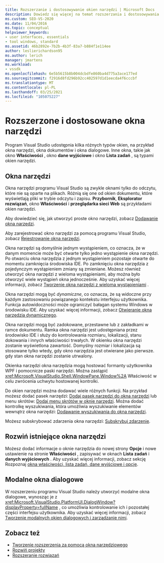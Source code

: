 ```yaml
---
title: Rozszerzanie i dostosowywanie okien narzędzi | Microsoft Docs
description: Dowiedz się więcej na temat rozszerzania i dostosowywania okien narzędzi dostępnych w programie Visual Studio, w tym okno Właściwości, okna danych wyjściowych i okna Lista zadań.
ms.custom: SEO-VS-2020
ms.date: 11/04/2016
ms.topic: conceptual
helpviewer_keywords:
- user interfaces, essentials
- tool windows, standard
ms.assetid: 46b2892e-7b2b-4b3f-83a7-b884f1e114ee
author: leslierichardson95
ms.author: lerich
manager: jmartens
ms.workload:
- vssdk
ms.openlocfilehash: 6e5b5615b8b004dcbdfe860ba4d775a3ace177ed
ms.sourcegitcommit: f2916d8fd296b92cc402597d1d1eecda4f6cccbf
ms.translationtype: MT
ms.contentlocale: pl-PL
ms.lasthandoff: 03/25/2021
ms.locfileid: "105075227"
---
```

# <a name="extend-and-customize-tool-windows"></a>Rozszerzone i dostosowane okna narzędzi
Program Visual Studio udostępnia kilka różnych typów okien, na przykład okna narzędzi, okna dokumentów i okna dialogowe. Inne okna, takie jak okno **Właściwości** , okno **dane wyjściowe** i okno **Lista zadań** , są typami okien narzędzi.

## <a name="tool-windows"></a>Okna narzędzi
 Okna narzędzi programu Visual Studio są zwykle oknami tylko do odczytu, które nie są oparte na plikach. Różnią się one od okien dokumentu, które wyświetlają pliki w trybie odczytu i zapisu. **Przybornik**, **Eksplorator rozwiązań**, okno **Właściwości** i **przeglądarka sieci Web** są przykładami okien narzędzi.

 Aby dowiedzieć się, jak utworzyć proste okno narzędzi, zobacz [Dodawanie okna narzędzi](../extensibility/adding-a-tool-window.md).

 Aby zarejestrować okno narzędzi za pomocą programu Visual Studio, zobacz [Rejestrowanie okna narzędzi](../extensibility/registering-a-tool-window.md).

 Okna narzędzi są domyślnie jednym wystąpieniem, co oznacza, że w danym momencie może być otwarte tylko jedno wystąpienie okna narzędzi. Po otwarciu okna narzędzia z jednym wystąpieniem pozostaje otwarte do momentu zamknięcia środowiska IDE. Po zamknięciu okna narzędzia z pojedynczym wystąpieniem zmiany są zmieniane. Możesz również utworzyć okna narzędzi z wieloma wystąpieniami, aby można było otworzyć wiele wystąpień okna jednocześnie. Aby uzyskać więcej informacji, zobacz [Tworzenie okna narzędzi z wieloma wystąpieniami](../extensibility/creating-a-multi-instance-tool-window.md) .

 Okna narzędzi mogą być *dynamiczne*, co oznacza, że są widoczne przy każdym zastosowaniu powiązanego kontekstu interfejsu użytkownika. Funkcja autowidoczności może ograniczyć bałagan systemu Windows w środowisku IDE. Aby uzyskać więcej informacji, zobacz [Otwieranie okna narzędzia dynamicznego](../extensibility/opening-a-dynamic-tool-window.md).

 Okna narzędzi mogą być zadokowane, przestawne lub z zakładkami w ramce dokumentu. Ramka okna narzędzi jest udostępniana przez środowisko IDE i służy do kontrolowania rozmiaru, lokalizacji, stanu dokowania i innych właściwości trwałych. W okienku okna narzędzi zostanie wyświetlona zawartość. Domyślny rozmiar i lokalizacja są stosowane tylko wtedy, gdy okno narzędzia jest otwierane jako pierwsze. gdy stan okna narzędzi zostanie utrwalony.

 Okienka narzędzi okna narzędzia mogą hostować formanty użytkownika WPF i pomocnicze paski narzędzi. Można zastąpić <xref:Microsoft.VisualStudio.Shell.WindowPane.Window%2A> Właściwość w celu zwrócenia uchwytu hostowanej kontrolki.

 Do okien narzędzi można dodawać wiele różnych funkcji. Na przykład możesz dodać pasek narzędzi: [Dodaj pasek narzędzi do okna narzędzi](../extensibility/adding-a-toolbar-to-a-tool-window.md) lub menu skrótów: [Dodaj menu skrótów w oknie narzędzi](../extensibility/adding-a-shortcut-menu-in-a-tool-window.md). Można dodać kontrolkę wyszukiwania, która umożliwia wyszukiwanie elementów wewnątrz okna narzędzi: [Dodawanie wyszukiwania do okna narzędzi](../extensibility/adding-search-to-a-tool-window.md).

 Możesz subskrybować zdarzenia okna narzędzi: [Subskrybuj zdarzenie](../extensibility/subscribing-to-an-event.md).

## <a name="extend-existing-tool-windows"></a>Rozwiń istniejące okna narzędzi
 Możesz dodać informacje o oknie narzędzia do nowej strony **Opcje** i nowe ustawienie na stronie **Właściwości** , zapisywać w oknach **Lista zadań** i **danych wyjściowych** . Aby uzyskać więcej informacji, zobacz sekcję Rozpoznaj [okna właściwości, lista zadań, dane wyjściowe i opcje](../extensibility/extending-the-properties-task-list-output-and-options-windows.md).

## <a name="modal-dialog-boxes"></a>Modalne okna dialogowe
 W rozszerzeniu programu Visual Studio należy utworzyć modalne okna dialogowe, wynosząc je z <xref:Microsoft.VisualStudio.PlatformUI.DialogWindow?displayProperty=fullName> , co umożliwia kontrolowanie ich i pozostałej części interfejsu użytkownika. Aby uzyskać więcej informacji, zobacz [Tworzenie modalnych okien dialogowych i zarządzanie nimi](../extensibility/creating-and-managing-modal-dialog-boxes.md).

## <a name="see-also"></a>Zobacz też
- [Tworzenie rozszerzenia za pomocą okna narzędziowego](../extensibility/creating-an-extension-with-a-tool-window.md)
- [Rozwiń projekty](../extensibility/extending-projects.md)
- [Rozszeranie rozwiązań](../extensibility/extending-solutions.md)
